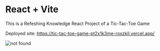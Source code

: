 # React + Vite

This is a Refeshing Knowledge React Project of a Tic-Tac-Toe Game

Deployed site: https://tic-tac-toe-game-pt2x1k3me-roxzkil.vercel.app/

<img src="https://ibb.co/MgyBpSn](https://i.ibb.co/yNm45P0/Sin-t-tulo.jpg)https://i.ibb.co/yNm45P0/Sin-t-tulo.jpg" alt="not found"/>
